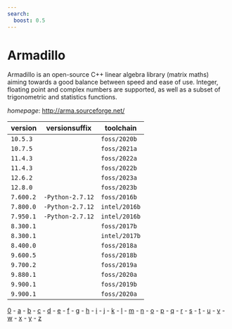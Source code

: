 ```yaml
---
search:
  boost: 0.5
---
```

# Armadillo

Armadillo is an open-source C++ linear algebra library (matrix maths) aiming towards  a good balance between speed and ease of use. Integer, floating point and complex numbers are supported,  as well as a subset of trigonometric and statistics functions.

*homepage*: <http://arma.sourceforge.net/>

version | versionsuffix | toolchain
--------|---------------|----------
``10.5.3`` |  | ``foss/2020b``
``10.7.5`` |  | ``foss/2021a``
``11.4.3`` |  | ``foss/2022a``
``11.4.3`` |  | ``foss/2022b``
``12.6.2`` |  | ``foss/2023a``
``12.8.0`` |  | ``foss/2023b``
``7.600.2`` | ``-Python-2.7.12`` | ``foss/2016b``
``7.800.0`` | ``-Python-2.7.12`` | ``intel/2016b``
``7.950.1`` | ``-Python-2.7.12`` | ``intel/2016b``
``8.300.1`` |  | ``foss/2017b``
``8.300.1`` |  | ``intel/2017b``
``8.400.0`` |  | ``foss/2018a``
``9.600.5`` |  | ``foss/2018b``
``9.700.2`` |  | ``foss/2019a``
``9.880.1`` |  | ``foss/2020a``
``9.900.1`` |  | ``foss/2019b``
``9.900.1`` |  | ``foss/2020a``

[0](../0/index.md) - [a](../a/index.md) - [b](../b/index.md) - [c](../c/index.md) - [d](../d/index.md) - [e](../e/index.md) - [f](../f/index.md) - [g](../g/index.md) - [h](../h/index.md) - [i](../i/index.md) - [j](../j/index.md) - [k](../k/index.md) - [l](../l/index.md) - [m](../m/index.md) - [n](../n/index.md) - [o](../o/index.md) - [p](../p/index.md) - [q](../q/index.md) - [r](../r/index.md) - [s](../s/index.md) - [t](../t/index.md) - [u](../u/index.md) - [v](../v/index.md) - [w](../w/index.md) - [x](../x/index.md) - [y](../y/index.md) - [z](../z/index.md)


